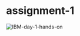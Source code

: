 # assignment-1

![IBM-day-1-hands-on](https://user-images.githubusercontent.com/106691656/172226432-866c09a2-6240-48b1-80f3-757147987fe7.jpg)

